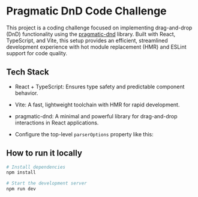# Pragmatic DnD Code Challenge

This project is a coding challenge focused on implementing drag-and-drop (DnD) functionality using the [pragmatic-dnd](https://atlassian.design/components/pragmatic-drag-and-drop/about) library. Built with React, TypeScript, and Vite, this setup provides an efficient, streamlined development experience with hot module replacement (HMR) and ESLint support for code quality.

## Tech Stack

- React + TypeScript: Ensures type safety and predictable component behavior.
- Vite: A fast, lightweight toolchain with HMR for rapid development.
- pragmatic-dnd: A minimal and powerful library for drag-and-drop interactions in React applications.

- Configure the top-level `parserOptions` property like this:

## How to run it locally

```bash
# Install dependencies
npm install

# Start the development server
npm run dev

```
